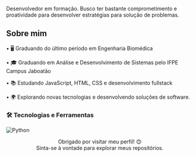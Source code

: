 Desenvolvedor em formação. Busco ter bastante comprometimento e proatividade para desenvolver estratégias para solução de problemas.

## Sobre mim

  • 🖥️ Graduando do último período em Engenharia Biomédica

  • 🎓 Graduando em Análise e Desenvolvimento de Sistemas pelo IFPE Campus Jaboatão

  • 📚 Estudando JavaScript, HTML, CSS e desenvolvimento fullstack

  •  🌍 Explorando novas tecnologias e desenvolvendo soluções de software.

### 🛠️ Tecnologias e Ferramentas

![Python](https://img.shields.io/badge/-Python-3776AB?style=flat&logo=python&logoColor=white)

<p align="center">
  Obrigado por visitar meu perfil! 😊<br>
  Sinta-se à vontade para explorar meus repositórios.
</p>
